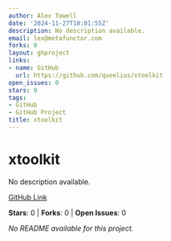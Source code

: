 ```yaml
---
author: Alex Towell
date: '2024-11-27T18:01:55Z'
description: No description available.
email: lex@metafunctor.com
forks: 0
layout: ghproject
links:
- name: GitHub
  url: https://github.com/queelius/xtoolkit
open_issues: 0
stars: 0
tags:
- GitHub
- GitHub Project
title: xtoolkit
---
```


# xtoolkit
No description available.

[GitHub Link](https://github.com/queelius/xtoolkit)

**Stars**: 0 | **Forks**: 0 | **Open Issues**: 0

_No README available for this project._
